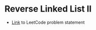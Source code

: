 # Reverse Linked List II

- [Link](https://leetcode.com/problems/reverse-linked-list-ii/) to LeetCode problem statement